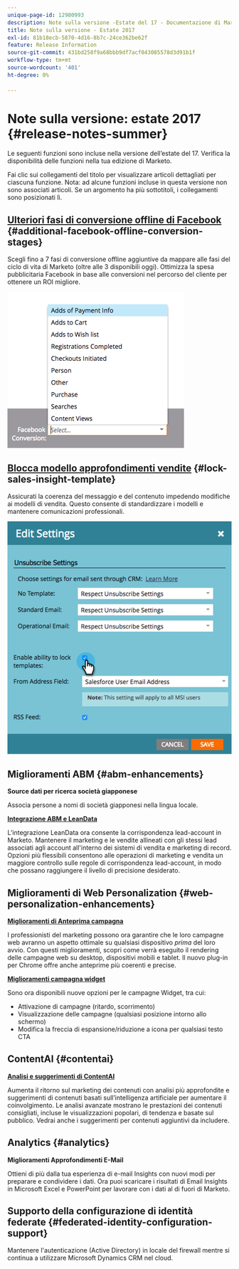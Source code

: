 ```yaml
---
unique-page-id: 12980993
description: Note sulla versione -Estate del 17 - Documentazione di Marketo - Documentazione del prodotto
title: Note sulla versione - Estate 2017
exl-id: 81b18ecb-5870-4d16-8b7c-24ce362be62f
feature: Release Information
source-git-commit: 431bd258f9a68bbb9df7acf043085578d3d91b1f
workflow-type: tm+mt
source-wordcount: '401'
ht-degree: 0%

---
```


# Note sulla versione: estate 2017 {#release-notes-summer}

Le seguenti funzioni sono incluse nella versione dell’estate del 17. Verifica la disponibilità delle funzioni nella tua edizione di Marketo.

Fai clic sui collegamenti del titolo per visualizzare articoli dettagliati per ciascuna funzione. Nota: ad alcune funzioni incluse in questa versione non sono associati articoli. Se un argomento ha più sottotitoli, i collegamenti sono posizionati lì.

## [Ulteriori fasi di conversione offline di Facebook](/help/marketo/product-docs/demand-generation/facebook/set-up-facebook-offline-conversions.md) {#additional-facebook-offline-conversion-stages}

Scegli fino a 7 fasi di conversione offline aggiuntive da mappare alle fasi del ciclo di vita di Marketo (oltre alle 3 disponibili oggi). Ottimizza la spesa pubblicitaria Facebook in base alle conversioni nel percorso del cliente per ottenere un ROI migliore.

![](assets/image2017-8-24-15-3a23-3a31.png)

## [Blocca modello approfondimenti vendite](/help/marketo/product-docs/marketo-sales-insight/msi-for-salesforce/features/actions-in-the-msi-panel/send-marketo-email/lock-sales-template.md) {#lock-sales-insight-template}

Assicurati la coerenza del messaggio e del contenuto impedendo modifiche ai modelli di vendita. Questo consente di standardizzare i modelli e mantenere comunicazioni professionali.

![](assets/image2017-10-9-10-3a1-3a56.png)

## Miglioramenti ABM {#abm-enhancements}

**Source dati per ricerca società giapponese**

Associa persone a nomi di società giapponesi nella lingua locale.

**[Integrazione ABM e LeanData](https://docs.marketo.com/x/pKmt)**

L’integrazione LeanData ora consente la corrispondenza lead-account in Marketo. Mantenere il marketing e le vendite allineati con gli stessi lead associati agli account all&#39;interno dei sistemi di vendita e marketing di record. Opzioni più flessibili consentono alle operazioni di marketing e vendita un maggiore controllo sulle regole di corrispondenza lead-account, in modo che possano raggiungere il livello di precisione desiderato.

## Miglioramenti di Web Personalization {#web-personalization-enhancements}

**[Miglioramenti di Anteprima campagna](/help/marketo/product-docs/web-personalization/working-with-web-campaigns/preview-and-test-a-web-campaign.md)**

I professionisti del marketing possono ora garantire che le loro campagne web avranno un aspetto ottimale su qualsiasi dispositivo *prima* del loro avvio. Con questi miglioramenti, scopri come verrà eseguito il rendering delle campagne web su desktop, dispositivi mobili e tablet. Il nuovo plug-in per Chrome offre anche anteprime più coerenti e precise.

**[Miglioramenti campagna widget](/help/marketo/product-docs/web-personalization/working-with-web-campaigns/create-a-new-widget-web-campaign.md)**

Sono ora disponibili nuove opzioni per le campagne Widget, tra cui:

* Attivazione di campagne (ritardo, scorrimento)
* Visualizzazione delle campagne (qualsiasi posizione intorno allo schermo)
* Modifica la freccia di espansione/riduzione a icona per qualsiasi testo CTA

## ContentAI {#contentai}

**[Analisi e suggerimenti di ContentAI](/help/marketo/product-docs/predictive-content/predictive-content-analytics-overview.md)**

Aumenta il ritorno sul marketing dei contenuti con analisi più approfondite e suggerimenti di contenuti basati sull’intelligenza artificiale per aumentare il coinvolgimento. Le analisi avanzate mostrano le prestazioni dei contenuti consigliati, incluse le visualizzazioni popolari, di tendenza e basate sul pubblico. Vedrai anche i suggerimenti per contenuti aggiuntivi da includere.

## Analytics {#analytics}

**Miglioramenti Approfondimenti E-Mail**

Ottieni di più dalla tua esperienza di e-mail Insights con nuovi modi per preparare e condividere i dati. Ora puoi scaricare i risultati di Email Insights in Microsoft Excel e PowerPoint per lavorare con i dati al di fuori di Marketo.

## Supporto della configurazione di identità federate {#federated-identity-configuration-support}

Mantenere l&#39;autenticazione (Active Directory) in locale del firewall mentre si continua a utilizzare Microsoft Dynamics CRM nel cloud.

